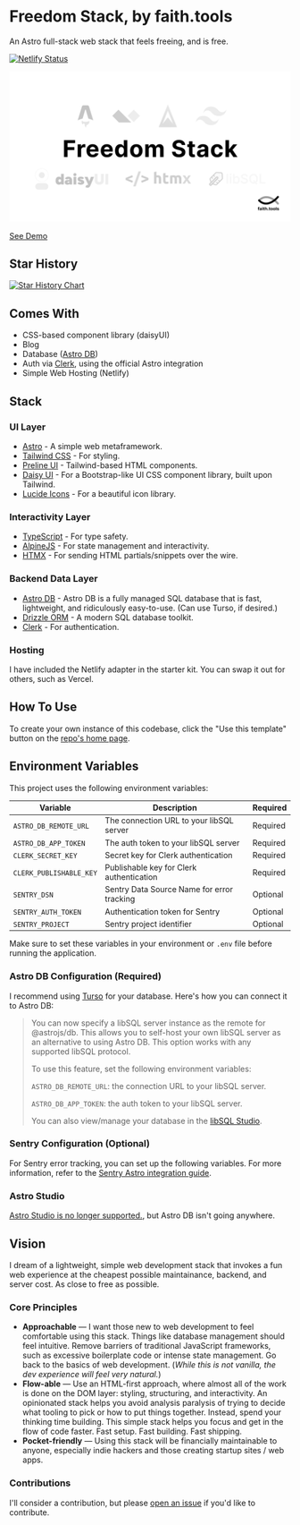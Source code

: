 # Freedom Stack, by faith.tools

An Astro full-stack web stack that feels freeing, and is free.

[![Netlify Status](https://api.netlify.com/api/v1/badges/78803fc4-5d36-4efb-82cd-2daeb5684fb6/deploy-status)](https://app.netlify.com/sites/freedom-stack/deploys)

![freedom stack](public/og-image.png)

[See Demo](https://freedom.faith.tools)

## Star History

[![Star History Chart](https://api.star-history.com/svg?repos=cameronapak/freedom-stack&type=Date)](https://star-history.com/#cameronapak/freedom-stack&Date)

## Comes With

- CSS-based component library (daisyUI)
- Blog
- Database ([Astro DB](https://docs.astro.build/en/guides/astro-db/))
- Auth via [Clerk](https://clerk.com/), using the official Astro integration
- Simple Web Hosting (Netlify)

## Stack

### UI Layer

- [Astro](https://astro.build/) - A simple web metaframework.
- [Tailwind CSS](https://tailwindcss.com/) - For styling.
- [Preline UI](https://preline.co/) - Tailwind-based HTML components.
- [Daisy UI](https://daisyui.com/) - For a Bootstrap-like UI CSS component
  library, built upon Tailwind.
- [Lucide Icons](https://lucide.dev/) - For a beautiful icon library.

### Interactivity Layer

- [TypeScript](https://www.typescriptlang.org/) - For type safety.
- [AlpineJS](https://alpinejs.dev/) - For state management and interactivity.
- [HTMX](https://htmx.org/) - For sending HTML partials/snippets over the wire.

### Backend Data Layer

- [Astro DB](https://astro.build/db) - Astro DB is a fully managed SQL database
  that is fast, lightweight, and ridiculously easy-to-use. (Can use Turso, if
  desired.)
- [Drizzle ORM](https://orm.drizzle.team/) - A modern SQL database toolkit.
- [Clerk](https://clerk.com/) - For authentication.

### Hosting

I have included the Netlify adapter in the starter kit. You can swap it out for
others, such as Vercel.

## How To Use

To create your own instance of this codebase, click the "Use this template"
button on the [repo's home page](https://github.com/cameronapak/freedom-stack).

## Environment Variables

This project uses the following environment variables:

| Variable                | Description                                | Required |
| ----------------------- | ------------------------------------------ | -------- |
| `ASTRO_DB_REMOTE_URL`   | The connection URL to your libSQL server   | Required |
| `ASTRO_DB_APP_TOKEN`    | The auth token to your libSQL server       | Required |
| `CLERK_SECRET_KEY`      | Secret key for Clerk authentication        | Required |
| `CLERK_PUBLISHABLE_KEY` | Publishable key for Clerk authentication   | Required |
| `SENTRY_DSN`            | Sentry Data Source Name for error tracking | Optional |
| `SENTRY_AUTH_TOKEN`     | Authentication token for Sentry            | Optional |
| `SENTRY_PROJECT`        | Sentry project identifier                  | Optional |

Make sure to set these variables in your environment or `.env` file before running the application.

### Astro DB Configuration (Required)

I recommend using [Turso](https://turso.tech/) for your database. Here's how you can connect it to Astro DB:

> You can now specify a libSQL server instance as the remote for @astrojs/db. This allows you to self-host your own libSQL server as an alternative to using Astro DB. This option works with any supported libSQL protocol.
>
> To use this feature, set the following environment variables:
>
> `ASTRO_DB_REMOTE_URL`: the connection URL to your libSQL server.
>
> `ASTRO_DB_APP_TOKEN`: the auth token to your libSQL server.
>
> You can also view/manage your database in the [libSQL Studio](https://libsqlstudio.com/).

### Sentry Configuration (Optional)

For Sentry error tracking, you can set up the following variables. For more information, refer to the [Sentry Astro integration guide](https://docs.sentry.io/platforms/javascript/guides/astro/#configure).

### Astro Studio

[Astro Studio is no longer supported.](https://astro.build/blog/goodbye-astro-studio/), but Astro DB isn't going anywhere.

## Vision

I dream of a lightweight, simple web development stack that invokes a fun web
experience at the cheapest possible maintainance, backend, and server cost. As
close to free as possible.

### Core Principles

- **Approachable** — I want those new to web development to feel comfortable
  using this stack. Things like database management should feel intuitive.
  Remove barriers of traditional JavaScript frameworks, such as excessive
  boilerplate code or intense state management. Go back to the basics of web
  development. (_While this is not vanilla, the dev experience will feel very
  natural._)
- **Flow-able** — Use an HTML-first approach, where almost all of the work is
  done on the DOM layer: styling, structuring, and interactivity. An opinionated
  stack helps you avoid analysis paralysis of trying to decide what tooling to
  pick or how to put things together. Instead, spend your thinking time
  building. This simple stack helps you focus and get in the flow of code
  faster. Fast setup. Fast building. Fast shipping.
- **Pocket-friendly** — Using this stack will be financially maintainable to
  anyone, especially indie hackers and those creating startup sites / web apps.

### Contributions

I'll consider a contribution, but please
[open an issue](https://github.com/cameronapak/astwoah-stack/issues) if you'd
like to contribute.
